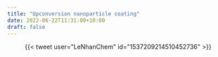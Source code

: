 ```yaml
---
title: "Upconversion nanoparticle coating"
date: 2022-06-22T11:31:00+10:00
draft: false
---
```


<center>{{< tweet user="LeNhanChem" id="1537209214510452736" >}}</center>

<!--more-->

